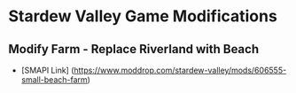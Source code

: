 # Stardew Valley Game Modifications
## Modify Farm - Replace Riverland with Beach
* [SMAPI Link] (https://www.moddrop.com/stardew-valley/mods/606555-small-beach-farm)
